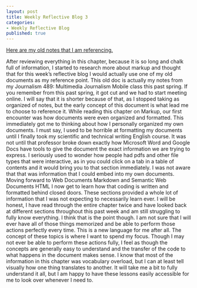 ```yaml
---
layout: post
title: Weekly Reflective Blog 3
categories:
- Weekly Reflective Blog
published: true
---
```


[Here are my old notes that I am referencing.](https://docs.google.com/document/d/1eVIr36tOuGYTMOamHeHU4s5lheZbA2TDvKBnQct0v3I/edit?usp=sharing)

After reviewing everything in this chapter, because it is so long and chalk full of information, I started to research more about markup and thought that for this week’s reflective blog I would actually use one of my old documents as my reference point. 
This old doc is actually my notes from my Journalism 489: Multimedia Journalism Mobile class this past spring. 
If you remember from this past spring, it got cut and we had to start meeting online. 
I will say that it is shorter because of that, as I stopped taking as organized of notes, but the early concept of this document is what lead me to choose to reference it. 
While reading this chapter on Markup, our first encounter was how documents were even organized and formatted. 
This immediately got me to thinking about how I personally organized my own documents. 
I must say, I used to be horrible at formatting my documents until I finally took my scientific and technical writing English course. 
It was not until that professor broke down exactly how Microsoft Word and Google Docs have tools to give the document the exact information we are trying to express. 
I seriously used to wonder how people had pdfs and other file types that were interactive, as in you could click on a tab in a table of contents and it would bring you to that section immediately. 
I was not aware that that was information that I could embed into my own documents. 
Moving forward to Web Documents Markdown and Semantic Web Documents HTML I now get to learn how that coding is written and formatted behind closed doors. 
These sections provided a whole lot of information that I was not expecting to necessarily learn ever. 
I will be honest, I have read through the entire chapter twice and have looked back at different sections throughout this past week and am still struggling to fully know everything. 
I think that is the point though. 
I am not sure that I will ever have all of those things memorized and be able to perform those actions perfectly every time. 
This is a new language for me after all. 
The concept of these topics is where I want to spend my focus. 
Though I may not ever be able to perform these actions fully, I feel as though the concepts are generally easy to understand and the transfer of the code to what happens in the document makes sense. 
I know that most of the information in this chapter was vocabulary overload, but I can at least tell visually how one thing translates to another. 
It will take me a bit to fully understand it all, but I am happy to have these lessons easily accessible for me to look over whenever I need to.

